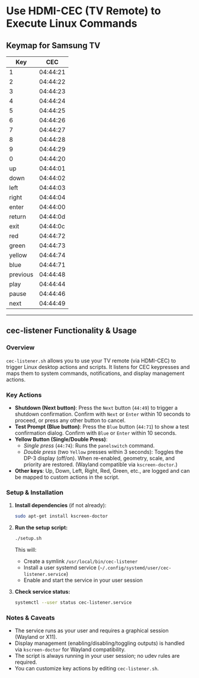 # Use HDMI-CEC (TV Remote) to Execute Linux Commands

## Keymap for Samsung TV

|Key|CEC|
|---|---|
|1|04:44:21|
|2|04:44:22|
|3|04:44:23|
|4|04:44:24|
|5|04:44:25|
|6|04:44:26|
|7|04:44:27|
|8|04:44:28|
|9|04:44:29|
|0|04:44:20|
|up|04:44:01|
|down|04:44:02|
|left|04:44:03|
|right|04:44:04|
|enter|04:44:00|
|return|04:44:0d|
|exit|04:44:0c|
|red|04:44:72|
|green|04:44:73|
|yellow|04:44:74|
|blue|04:44:71|
|previous|04:44:48|
|play|04:44:44|
|pause|04:44:46|
|next|04:44:49|

---

## cec-listener Functionality & Usage

### Overview

`cec-listener.sh` allows you to use your TV remote (via HDMI-CEC) to trigger Linux desktop actions and scripts. It listens for CEC keypresses and maps them to system commands, notifications, and display management actions.

### Key Actions

- **Shutdown (Next button)**: Press the `Next` button (`44:49`) to trigger a shutdown confirmation. Confirm with `Next` or `Enter` within 10 seconds to proceed, or press any other button to cancel.
- **Test Prompt (Blue button)**: Press the `Blue` button (`44:71`) to show a test confirmation dialog. Confirm with `Blue` or `Enter` within 10 seconds.
- **Yellow Button (Single/Double Press)**:
  - *Single press* (`44:74`): Runs the `panelswitch` command.
  - *Double press* (two `Yellow` presses within 3 seconds): Toggles the DP-3 display (off/on). When re-enabled, geometry, scale, and priority are restored. (Wayland compatible via `kscreen-doctor`.)
- **Other keys**: Up, Down, Left, Right, Red, Green, etc., are logged and can be mapped to custom actions in the script.

### Setup & Installation

1. **Install dependencies** (if not already):

   ```sh
   sudo apt-get install kscreen-doctor

   ```

2. **Run the setup script:**

   ```sh
   ./setup.sh

   ```
   
   This will:
   - Create a symlink `/usr/local/bin/cec-listener`
   - Install a user systemd service (`~/.config/systemd/user/cec-listener.service`)
   - Enable and start the service in your user session

3. **Check service status:**

   ```sh
   systemctl --user status cec-listener.service
   ```

### Notes & Caveats

- The service runs as your user and requires a graphical session (Wayland or X11).
- Display management (enabling/disabling/toggling outputs) is handled via `kscreen-doctor` for Wayland compatibility.
- The script is always running in your user session; no udev rules are required.
- You can customize key actions by editing `cec-listener.sh`.
